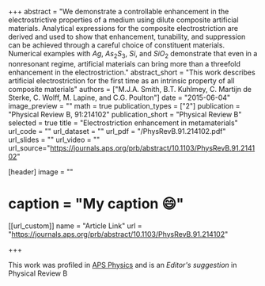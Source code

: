 +++
abstract = "We demonstrate a controllable enhancement in the electrostrictive properties of a medium using dilute composite artificial materials. Analytical expressions for the composite electrostriction are derived and used to show that enhancement, tunability, and suppression can be achieved through a careful choice of constituent materials. Numerical examples with $Ag$, $As_2S_3$, $Si$, and $SiO_2$ demonstrate that even in a nonresonant regime, artificial materials can bring more than a threefold enhancement in the electrostriction."
abstract_short = "This work describes artificial electrostriction for the first time as an intrinsic property of all composite materials"
authors = ["M.J.A. Smith, B.T. Kuhlmey, C. Martijn de Sterke, C. Wolff, M. Lapine, and C.G. Poulton"]
date = "2015-06-04"
image_preview = ""
math = true
publication_types = ["2"]
publication = "Physical Review B, 91:214102"
publication_short = "Physical Review B"
selected = true
title = "Electrostriction enhancement in metamaterials"
url_code = ""
url_dataset = ""
url_pdf = "/PhysRevB.91.214102.pdf"
url_slides = ""
url_video = ""
url_source="https://journals.aps.org/prb/abstract/10.1103/PhysRevB.91.214102"

[header]
image = ""
# caption = "My caption :smile:"


[[url_custom]]
name = "Article Link"
url = "https://journals.aps.org/prb/abstract/10.1103/PhysRevB.91.214102"

+++

This work was profiled in [APS Physics](https://physics.aps.org/synopsis-for/10.1103/PhysRevB.91.214102) and is an *Editor's suggestion* in Physical Review B
